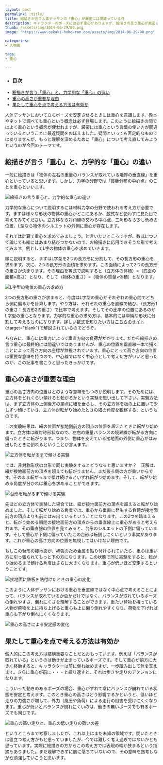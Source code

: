 ```yaml
---
layout: post
permalink: :title/
title: 絵描きが言う人体デッサンの「重心」が厳密には間違っている件
description: キャラクターのポーズには必ず重心がありますが、絵描きの言う重心が厳密には使い方が間違えているので、新しい考え方を発明して表現の幅を広げようと模索しています。
thumb: /assets/img/2014-06-29/00.png
image: "https://www.oekaki-hoho-ron.com/assets/img/2014-06-29/00.png"

categories:
- 人物画

tags:
- 重心

---
```


- ### 目次
- [絵描きが言う「重心」と、力学的な「重心」の違い](#絵描きが言う重心と力学的な重心の違い)
- [重心の高さが重要な理由](#重心の高さが重要な理由)
- [果たして重心を点で考える方法は有効か](#果たして重心を点で考える方法は有効か)

人体デッサンにおいて立ちポーズを安定させるときには重心を意識します。教本やネットで調べても重心という概念は必ず登場します。このように絵描きの間ではよく重心という概念が使われますが、厳密には重心という言葉の使い方が間違っているということに最近疑問をおぼえました。疑問といっても否定的なものではありませんが、もっと理解を深めるために「重心」について考え直してみようというのが今回のテーマです。

## 絵描きが言う「重心」と、力学的な「重心」の違い

一般に絵描きは「物体の左右の重量のバランスが取れている境界の垂直線」を重心といっていると思います。しかし、力学の分野では「質量分布の中心点」のことを重心といいます。

![絵描きの言う重心と、力学的な重心の違い](/assets/img/2014-06-29/01.png)

力学的な重心について説明するには材料力学の分野で使われる考え方が必要です。まずは様々な形状の物体の重心がどこにあるか、数式など使わずに見た目で考えてみてください。立方体なら対角線の交わる中心点、三角形なら少し低めの位置、L型なら物体のシルエットの外側に重心が存在します。

それでは計算で重心を求めてみましょう。と言いたいところですが、数式について論じても絵にはあまり結びつかないので、お絵描きに応用できそうな形で考えてみます。例としてL字の物体の重心を求めていきます。

順に説明すると、まずはL字型を2つの長方形に分割して、その長方形の重心を求めます。次に、2つの長方形の面積を求めます。この面積によって2つの長方形の重さが決まります。その理由を等式で説明すると（立方体の体積）=（底面の面積×高さ）となり、そして（物体の重さ）=（物体の質量×体積）となります。

![L字型の物体の重心の求め方](/assets/img/2014-06-29/02.png)

2つの長方形の重さが求まると、今度はL字型の重心がそれぞれの重心間でどちら側に偏るかを計算します。やり方は、それぞれの重心を直線で結び、（長方形1の重さ：長方形2の重さ）で比率で考えます。そしてその比率の位置にあるのがL字型の重心となります。力学的な重心の求め方は、基本的には単純な形状に分割して考えるものになります。詳しい数式を知りたい方は[こちらのサイト](/study/dynamics/gravity.html){:target="blank"}で解説されているのでどうぞ。

ちなみに、重心には重力によって垂直方向の負荷がかかります。だから絵描きの言う重心は最終的には間違いではありませんが、重心の位置を垂直線一本で描くことによって高さ方向の座標が無視されています。重心にとって高さ方向の位置は重要な意味を持つので、中心線ではなく中心点として考えた方がいいと思ったのが、この記事を書こうと思ったきっかけです。

## 重心の高さが重要な理由

重心の高さ方向の位置はどのような意味をもつのか説明します。そのためには、立方体をどれくらい傾けると転がるかという実験を思い出して下さい。実験方法は、まず立方体の上側後方の頂点に紐を垂らし、その立方体を板の上に置いて少しずつ傾けていき、立方体が転がり始めたときの紐の角度を観察する、というものです。

この実験結果は、紐の位置が接地側前方の頂点の位置を超えたときに転がり始めます。立方体は線対称形状なので、左右の重量バランスの境界線が転がる方向に偏ったときに転がります。つまり、物体を支えている接地面の外側に重心がはみ出したときに倒れるということが言えます。

![立方体を転がるまで傾ける実験](/assets/img/2014-06-29/04.png)

では、非対称形状の台形で同じ実験をするとどうなると思いますか？　正解は、紐が接地面前方の頂点を超えても転がりません。まだ後ろ側の方が重いからです。そのまま転がるまで傾け続けるといずれ転がり始めます。そして、転がり始める角度が分かれば重心を求めることができます。

![台形を転がるまで傾ける実験](/assets/img/2014-06-29/05.png)

先ほどの立方体で実験した場合では、紐が接地面前方の頂点を超えると転がり始めました。そして転がり始める角度では、重心から垂直に発生する負荷が接地面前方の頂点よりも前にはみ出ているということになります。この2つを踏まえると、転がり始める瞬間の接地面前方の頂点からの垂直線上に重心があると考えられます。その垂直線の位置を見てみると、台形のシルエットの下側に偏っています。そして重心が下側に偏っていたこの台形は転倒しにくいという事実があります。これが重心の高さ方向の位置を無視してはいけない理由です。

もしこの台形の接地面が、補強のため金属を貼り付けられていたら、重心は重い方に引っ張られてもっと下の方になります。この状態で同じ実験をすると、転がり始めるまで傾ける角度はさらに大きくなります。重心が低いほど安定するということです。

![接地面に鉄板を貼付けたときの重心の変化](/assets/img/2014-06-29/06.png)

このように人体デッサンにおける重心を垂直線ではなく中心点で考えることによって、バランスが取れているか否かだけではなく、バランスが取れているポーズの倒れやすさ、倒れにくさを理解することができます。重たい荷物を持っている人物が荷物を上に持ち上げると重心も上に偏り倒れやすくなり、荷物を下げれば重心も下がり倒れにくくなります。

![重心の高さによる安定感の変化](/assets/img/2014-06-29/07.png)

## 果たして重心を点で考える方法は有効か

個人的にこの考え方は結構重要なことだとおもっています。例えば「バランスが取れている」というのは動きが止まっているポーズです。そして重心が前方に大きく移動すると、キャラクターは前に倒れ始めますが、一歩踏み出して体を支えます。さらに重心が前に・・・と繰り返すと、それは歩きや走りのアクションになります。

こういった動きのあるポーズの場合、重心がずれて常にバランスが崩れている状態を安定と考えます。このとき重心の高さはどう影響するかというと、低いほど走りの力強さが増して、外力（風圧や負荷）による走行の阻害を受けにくくなります。重心が低いとバランスが崩れにくいのは、動きの無いポーズでも有るポーズでも同じです。

![重心の高い走りと、重心の低い走りの勢いの差](/assets/img/2014-06-29/08.png)

というところまで考察しましたが、これ以上はまだ未知の領域です。閃いたときは役立つ考え方かもと思っていましたが、今では難しく考え過ぎではないかとも思っています。実際に絵描きの方からこの考え方では表現の幅が狭まるという指摘もありました。まだ理解できずに腑に落ちていないので、その意味を熟考しながら勉強していこうと思います。
